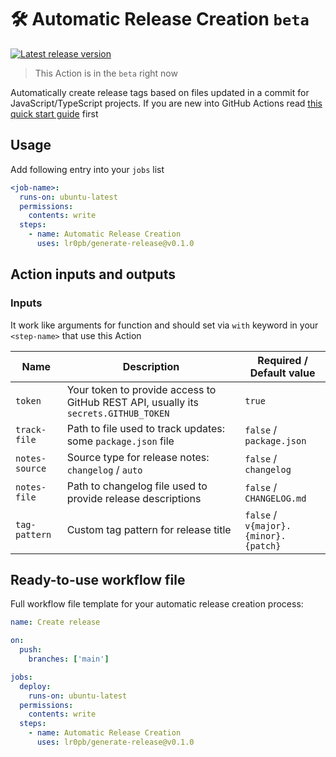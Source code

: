 # 🛠️ Automatic Release Creation `beta`
[![Latest release version](https://img.shields.io/github/v/release/lr0pb/generate-release?color=g&label=Version&logo=github)](https://github.com/lr0pb/generate-release/releases)

> This Action is in the `beta` right now

Automatically create release tags based on files updated in a commit for JavaScript/TypeScript projects.
If you are new into GitHub Actions read [this quick start guide](https://docs.github.com/en/actions/quickstart) first

## Usage

Add following entry into your `jobs` list
```yaml
<job-name>:
  runs-on: ubuntu-latest
  permissions:
    contents: write
  steps:
    - name: Automatic Release Creation
      uses: lr0pb/generate-release@v0.1.0
```

## Action inputs and outputs
### Inputs
It work like arguments for function and should set via `with` keyword in your `<step-name>` that use this Action

| Name | Description | Required / Default value |
| --- | --- | --- |
| `token` | Your token to provide access to GitHub REST API, usually its `secrets.GITHUB_TOKEN` | `true` |
| `track-file` | Path to file used to track updates: some `package.json` file | `false` /<br />`package.json` |
| `notes-source` | Source type for release notes: `changelog` / `auto` | `false` /<br />`changelog` |
| `notes-file` | Path to changelog file used to provide release descriptions | `false` /<br />`CHANGELOG.md` |
| `tag-pattern` | Custom tag pattern for release title | `false` /<br />`v{major}.{minor}.{patch}` |

## Ready-to-use workflow file
Full workflow file template for your automatic release creation process:
```yaml
name: Create release

on:
  push:
    branches: ['main']

jobs:
  deploy:
    runs-on: ubuntu-latest
  permissions:
    contents: write
  steps:
    - name: Automatic Release Creation
      uses: lr0pb/generate-release@v0.1.0
```

